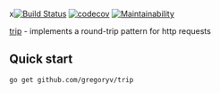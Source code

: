 x[![Build Status](https://travis-ci.org/gregoryv/trip.svg?branch=master)](https://travis-ci.org/gregoryv/trip)
[![codecov](https://codecov.io/gh/gregoryv/trip/branch/master/graph/badge.svg)](https://codecov.io/gh/gregoryv/trip)
[![Maintainability](https://api.codeclimate.com/v1/badges/b0001c5ba7cd098b183d/maintainability)](https://codeclimate.com/github/gregoryv/trip/maintainability)

[trip](https://godoc.org/github.com/gregoryv/trip) - implements a round-trip pattern for http requests

## Quick start

    go get github.com/gregoryv/trip
	
	
